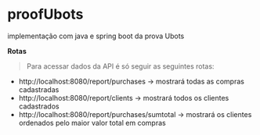 # proofUbots
implementação com java e spring boot da prova Ubots

  **Rotas**
  >Para acessar dados da API é só seguir as seguintes rotas:
  * http://localhost:8080/report/purchases -> mostrará todas as compras cadastradas
  * http://localhost:8080/report/clients -> mostrará todos os clientes cadastrados
  * http://localhost:8080/report/purchases/sumtotal -> mostrará os clientes ordenados pelo maior valor total em compras

